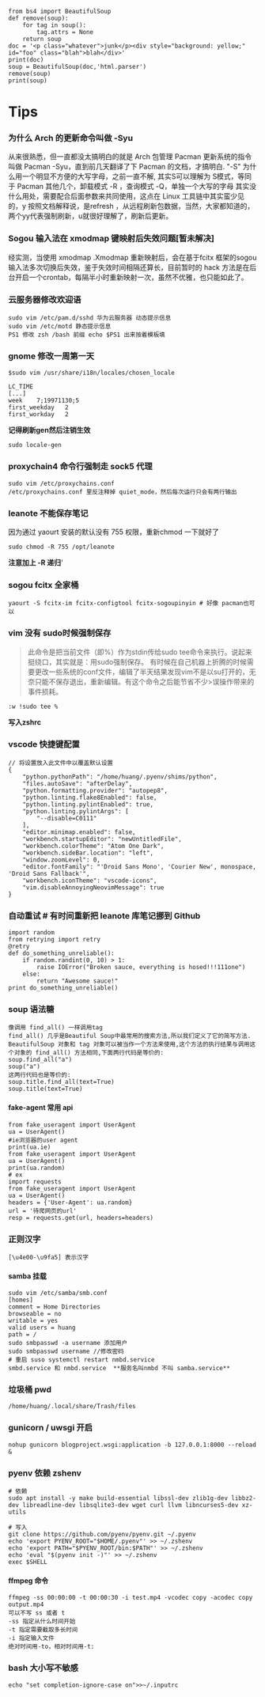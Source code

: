 ```
from bs4 import BeautifulSoup
def remove(soup):
    for tag in soup():
        tag.attrs = None
    return soup
doc = '<p class="whatever">junk</p><div style="background: yellow;" id="foo" class="blah">blah</div>'
print(doc)
soup = BeautifulSoup(doc,'html.parser')
remove(soup)
print(soup)
```
# Tips

###  为什么 Arch 的更新命令叫做 -Syu

从来很熟悉，但一直都没太搞明白的就是 Arch 包管理 Pacman 更新系统的指令叫做 Pacman -Syu，直到前几天翻译了下 Pacman 的文档，才搞明白.
"-S" 为什么用一个明显不方便的大写字母，之前一直不解, 其实S可以理解为 S模式，等同于 Pacman 其他几个，卸载模式 -R ，查询模式 -Q，单独一个大写的字母
其实没什么用处，需要配合后面参数来共同使用，这点在 Linux 工具链中其实蛮少见的，y 按照文档解释说，是refresh ，从远程刷新包数据，当然，大家都知道的，两个yy代表强制刷新，u就很好理解了，刷新后更新。

### Sogou 输入法在 xmodmap 键映射后失效问题[暂未解决]

经实测，当使用 xmodmap .Xmodmap 重新映射后，会在基于fcitx 框架的sogou输入法多次切换后失效，鉴于失效时间相隔还算长，目前暂时的 hack 方法是在后台开启一个crontab，每隔半小时重新映射一次，虽然不优雅，也只能如此了。

### 云服务器修改欢迎语
```
sudo vim /etc/pam.d/sshd 华为云服务器 动态提示信息 
sudo vim /etc/motd 静态提示信息
PS1 修改 zsh /bash 前缀 echo $PS1 出来按着模板填
```

### gnome 修改一周第一天
```
$sudo vim /usr/share/i18n/locales/chosen_locale
```

```
LC_TIME
[...]
week    7;19971130;5
first_weekday   2
first_workday   2
```

**记得刷新gen然后注销生效**

```
sudo locale-gen
```



### proxychain4 命令行强制走 sock5 代理
```
sudo vim /etc/proxychains.conf
/etc/proxychains.conf 里反注释掉 quiet_mode，然后每次运行只会有两行输出
```
### leanote 不能保存笔记
因为通过 yaourt 安装的默认没有 755 权限，重新chmod 一下就好了 
```
sudo chmod -R 755 /opt/leanote
```
**注意加上 -R 递归**'
### sogou fcitx 全家桶
```
yaourt -S fcitx-im fcitx-configtool fcitx-sogoupinyin # 好像 pacman也可以
```

### vim 没有 sudo时候强制保存
>此命令是把当前文件（即%）作为stdin传给sudo tee命令来执行。说起来挺绕口，其实就是：用sudo强制保存。
>有时候在自己机器上折腾的时候需要更改一些系统的conf文件，编辑了半天结果发现vim不是以su打开的，无奈只能不保存退出，重新编辑。有这个命令之后能节省不少>误操作带来的事件损耗。
```
:w !sudo tee %
```
**写入zshrc**

### vscode 快捷键配置
```
// 将设置放入此文件中以覆盖默认设置
{
    "python.pythonPath": "/home/huang/.pyenv/shims/python",
    "files.autoSave": "afterDelay",
    "python.formatting.provider": "autopep8",
    "python.linting.flake8Enabled": false,
    "python.linting.pylintEnabled": true,
    "python.linting.pylintArgs": [
        "--disable=C0111"
    ],
    "editor.minimap.enabled": false,
    "workbench.startupEditor": "newUntitledFile",
    "workbench.colorTheme": "Atom One Dark",
    "workbench.sideBar.location": "left",
    "window.zoomLevel": 0,
    "editor.fontFamily": "'Droid Sans Mono', 'Courier New', monospace, 'Droid Sans Fallback'",
    "workbench.iconTheme": "vscode-icons",
    "vim.disableAnnoyingNeovimMessage": true
}
```
### 自动重试 # 有时间重新把 leanote 库笔记挪到 Github
```
import random
from retrying import retry
@retry
def do_something_unreliable():
    if random.randint(0, 10) > 1:
        raise IOError("Broken sauce, everything is hosed!!!111one")
    else:
        return "Awesome sauce!"
print do_something_unreliable()
```

### soup 语法糖
```
像调用 find_all() 一样调用tag 
find_all() 几乎是Beautiful Soup中最常用的搜索方法,所以我们定义了它的简写方法. BeautifulSoup 对象和 tag 对象可以被当作一个方法来使用,这个方法的执行结果与调用这个对象的 find_all() 方法相同,下面两行代码是等价的:
soup.find_all("a")
soup("a")
这两行代码也是等价的:
soup.title.find_all(text=True)
soup.title(text=True)
```

#### fake-agent 常用 api
```
from fake_useragent import UserAgent
ua = UserAgent()
#ie浏览器的user agent
print(ua.ie)
from fake_useragent import UserAgent
ua = UserAgent()
print(ua.random)
# ex
import requests
from fake_useragent import UserAgent
ua = UserAgent()
headers = {'User-Agent': ua.random}
url = '待爬网页的url'
resp = requests.get(url, headers=headers)
```

### 正则汉字
```
[\u4e00-\u9fa5] 表示汉字
```

#### samba 挂载
```
sudo vim /etc/samba/smb.conf
[homes] 
comment = Home Directories 
browseable = no 
writable = yes 
valid users = huang
path = /
sudo smbpasswd -a username 添加用户
sudo smbpasswd username //修改密码
# 重启 suso systemctl restart nmbd.service
smbd.service 和 nmbd.service  **服务名叫nmbd 不叫 samba.service**
```
### 垃圾桶 pwd
```
/home/huang/.local/share/Trash/files
```
### gunicorn / uwsgi 开启
```
nohup gunicorn blogproject.wsgi:application -b 127.0.0.1:8000 --reload &
```

### pyenv 依赖 zshenv 
```
# 依赖
sudo apt install -y make build-essential libssl-dev zlib1g-dev libbz2-dev libreadline-dev libsqlite3-dev wget curl llvm libncurses5-dev xz-utils

# 写入
git clone https://github.com/pyenv/pyenv.git ~/.pyenv
echo 'export PYENV_ROOT="$HOME/.pyenv"' >> ~/.zshenv
echo 'export PATH="$PYENV_ROOT/bin:$PATH"' >> ~/.zshenv
echo 'eval "$(pyenv init -)"' >> ~/.zshenv
exec $SHELL
```

#### ffmpeg 命令
```
ffmpeg -ss 00:00:00 -t 00:00:30 -i test.mp4 -vcodec copy -acodec copy output.mp4
可以不写 ss 或者 t
-ss 指定从什么时间开始 
-t 指定需要截取多长时间 
-i 指定输入文件 
绝对时间用-to，相对时间用-t:
```
### bash 大小写不敏感
```
echo "set completion-ignore-case on">>~/.inputrc 
```






